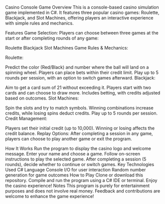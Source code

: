 Casino Console Game
Overview
This is a console-based casino simulation game implemented in C#. It features three popular casino games: Roulette, Blackjack, and Slot Machines, offering players an interactive experience with simple rules and mechanics.

Features
Game Selection:
Players can choose between three games at the start or after completing rounds of any game:

Roulette
Blackjack
Slot Machines
Game Rules & Mechanics:

Roulette:

Predict the color (Red/Black) and number where the ball will land on a spinning wheel.
Players can place bets within their credit limit.
Play up to 5 rounds per session, with an option to switch games afterward.
Blackjack:

Aim to get a card sum of 21 without exceeding it.
Players start with two cards and can choose to draw more.
Includes betting, with credits adjusted based on outcomes.
Slot Machines:

Spin the slots and try to match symbols.
Winning combinations increase credits, while losing spins deduct credits.
Play up to 5 rounds per session.
Credit Management:

Players set their initial credit (up to 10,000).
Winning or losing affects the credit balance.
Replay Options:
After completing a session in any game, players can choose to play another game or exit the program.

How It Works
Run the program to display the casino logo and welcome message.
Enter your name and choose a game.
Follow on-screen instructions to play the selected game.
After completing a session (5 rounds), decide whether to continue or switch games.
Key Technologies Used
C# Language
Console I/O for user interaction
Random number generation for game outcomes
How to Play
Clone or download this repository.
Compile and run the program using a C# IDE or terminal.
Enjoy the casino experience!
Notes
This program is purely for entertainment purposes and does not involve real money.
Feedback and contributions are welcome to enhance the game experience!





